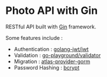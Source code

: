 # Photo API with Gin

RESTful API built with [Gin](https://github.com/gin-gonic/gin) framework.

Some features include :
- Authentication  :  [golang-jwt/jwt](https://github.com/golang-jwt/jwt)
- Validation      :  [go-playground/validator](https://github.com/go-playground/validator)
- Migration       :  [atlas-provider-gorm](https://github.com/ariga/atlas-provider-gorm)
- Password Hashing : [bcrypt](golang.org/x/crypto/bcrypt)
